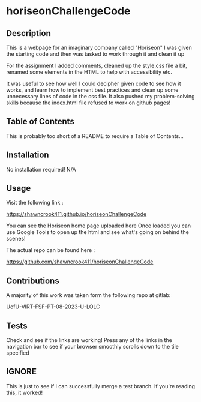 # horiseonChallengeCode

## Description
This is a webpage for an imaginary company called "Horiseon" 
I was given the starting code and then was tasked to work through it and clean it up

For the assignment I added comments, cleaned up the style.css file a bit, renamed some elements in the HTML to help with accessibility etc.

It was useful to see how well I could decipher given code to see how it works, and learn how to implement best practices and clean up some unnecessary lines of code in the css file. It also pushed my problem-solving skills because the index.html file refused to work on github pages!

## Table of Contents
This is probably too short of a README to require a Table of Contents...

## Installation
No installation required! N/A

## Usage
Visit the following link :

https://shawncrook411.github.io/horiseonChallengeCode

You can see the Horiseon home page uploaded here
Once loaded you can use Google Tools to open up the html and see what's going on behind the scenes!

The actual repo can be found here :

https://github.com/shawncrook411/horiseonChallengeCode

## Contributions
A majority of this work was taken form the following repo at gitlab:

UofU-VIRT-FSF-PT-08-2023-U-LOLC

## Tests
Check and see if the links are working! Press any of the links in the navigation bar to see if your browser smoothly scrolls down to the tile specified

## IGNORE
This is just to see if I can successfully merge a test branch. If you're reading this, it worked!
